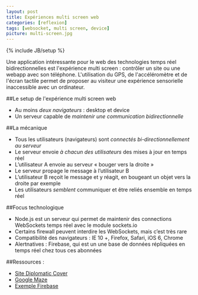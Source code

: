 ```yaml
---
layout: post
title: Expériences multi screen web
categories: [reflexion]
tags: [websocket, multi screen, device]
picture: multi-screen.jpg
---
```

{% include JB/setup %}

Une application intéressante pour le web des technologies temps réel bidirectionnelles est l'expérience multi screen : contrôler un site ou une webapp avec son téléphone.
L'utilisation du GPS, de l'accéléromètre et de l'écran tactile permet de proposer au visiteur une expérience sensorielle inaccessible avec un ordinateur.

##Le setup de l'expérience multi screen web
- Au moins _deux navigateurs_ : desktop et device
- Un serveur capable de _maintenir une communication bidirectionnelle_

##La mécanique
- Tous les utilisateurs (navigateurs) sont _connectés bi-directionnellement au serveur_
- Le serveur envoie _à chacun des utilisateurs_ des mises à jour en temps réel
- L’utilisateur A envoie au serveur « bouger vers la droite »
- Le serveur propage le message à l’utilisateur B
- L’utilisateur B reçoit le message et y réagit, en bougeant un objet vers la droite par exemple
- Les utilisateurs _semblent_ communiquer et être reliés ensemble en temps réel

##Focus technologique
- Node.js est un serveur qui permet de maintenir des connections WebSockets temps réel avec le module sockets.io
- Certains firewall peuvent interdire les WebSockets, mais c’est très rare
- Compatibilité des navigateurs : IE 10 +, Firefox, Safari, iOS 6, Chrome
- Alertnatives : Firebase, qui est un une base de données répliquées en temps réel chez tous ces abonnées

##Ressources :
- [Site Diplomatic Cover](http://diplomatic-cover.com)
- [Google Maze](http://chrome.com/maze)
- [Exemple Firebase](http://www.firepad.io)